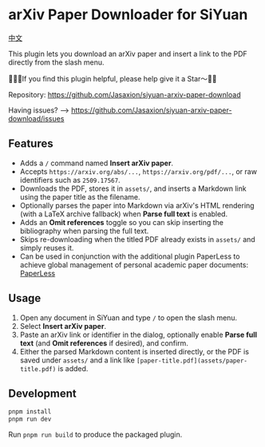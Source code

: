 # arXiv Paper Downloader for SiYuan

[中文](https://github.com/Jasaxion/siyuan-arxiv-paper-download/blob/main/README_zh_CN.md)

This plugin lets you download an arXiv paper and insert a link to the PDF directly from the slash menu.

👋🙋‍♂️If you find this plugin helpful, please help give it a Star～🩷🌟

Repository: https://github.com/Jasaxion/siyuan-arxiv-paper-download

Having issues? --> https://github.com/Jasaxion/siyuan-arxiv-paper-download/issues

## Features

- Adds a `/` command named **Insert arXiv paper**.
- Accepts `https://arxiv.org/abs/...`, `https://arxiv.org/pdf/...`, or raw identifiers such as `2509.17567`.
- Downloads the PDF, stores it in `assets/`, and inserts a Markdown link using the paper title as the filename.
- Optionally parses the paper into Markdown via arXiv's HTML rendering (with a LaTeX archive fallback) when **Parse full text** is enabled.
- Adds an **Omit references** toggle so you can skip inserting the bibliography when parsing the full text.
- Skips re-downloading when the titled PDF already exists in `assets/` and simply reuses it.
- Can be used in conjunction with the additional plugin PaperLess to achieve global management of personal academic paper documents: [PaperLess](https://github.com/Jasaxion/siyuan-paperless)

## Usage

1. Open any document in SiYuan and type `/` to open the slash menu.
2. Select **Insert arXiv paper**.
3. Paste an arXiv link or identifier in the dialog, optionally enable **Parse full text** (and **Omit references** if desired), and confirm.
4. Either the parsed Markdown content is inserted directly, or the PDF is saved under `assets/` and a link like `[paper-title.pdf](assets/paper-title.pdf)` is added.

## Development

```bash
pnpm install
pnpm run dev
```

Run `pnpm run build` to produce the packaged plugin.
